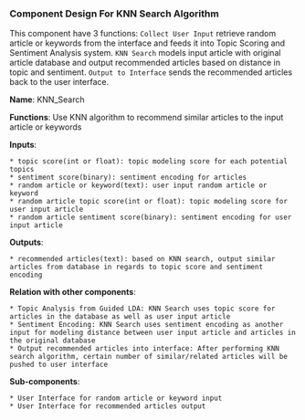 ### Component Design For KNN Search Algorithm

This component have 3 functions: `Collect User Input` retrieve random article or keywords from the interface and feeds it into Topic Scoring and Sentiment Analysis system. `KNN Search` models input article with original article database and output recommended articles based on distance in topic and sentiment. `Output to Interface` sends the recommended articles back to the user interface.

**Name**: KNN_Search

**Functions**: Use KNN algorithm to recommend similar articles to the input article or keywords

**Inputs**: 

	* topic score(int or float): topic modeling score for each potential topics
	* sentiment score(binary): sentiment encoding for articles
	* random article or keyword(text): user input random article or keyword
	* random article topic score(int or float): topic modeling score for user input article
	* random article sentiment score(binary): sentiment encoding for user input article

**Outputs**:

	* recommended articles(text): based on KNN search, output similar articles from database in regards to topic score and sentiment encoding

**Relation with other components**:

	* Topic Analysis from Guided LDA: KNN Search uses topic score for articles in the database as well as user input article
	* Sentiment Encoding: KNN Search uses sentiment encoding as another input for modeling distance between user input article and articles in the original database
	* Output recommended articles into interface: After performing KNN search algorithm, certain number of similar/related articles will be pushed to user interface

**Sub-components**:

	* User Interface for random article or keyword input
	* User Interface for recommended articles output